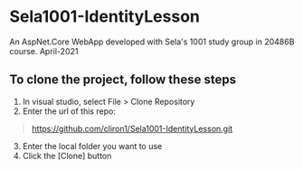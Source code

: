 # Sela1001-IdentityLesson
An AspNet.Core WebApp developed with Sela's 1001 study group in 20486B course. April-2021

## To clone the project, follow these steps
1. In visual studio, select File > Clone Repository
2. Enter the url of this repo: 
> https://github.com/cliron1/Sela1001-IdentityLesson.git
3. Enter the local folder you want to use
4. Click the [Clone] button
